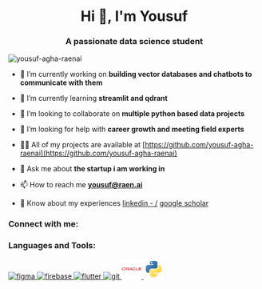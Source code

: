 <h1 align="center">Hi 👋, I'm Yousuf</h1>
<h3 align="center">A passionate data science student</h3>

<p align="left"> <img src="https://komarev.com/ghpvc/?username=yousuf-agha-raenai&label=Profile%20views&color=0e75b6&style=flat" alt="yousuf-agha-raenai" /> </p>

- 🔭 I’m currently working on **building vector databases and chatbots to communicate with them**

- 🌱 I’m currently learning **streamlit and qdrant**

- 👯 I’m looking to collaborate on **multiple python based data projects**

- 🤝 I’m looking for help with **career growth and meeting field experts**

- 👨‍💻 All of my projects are available at [https://github.com/yousuf-agha-raenai](https://github.com/yousuf-agha-raenai)

- 💬 Ask me about **the startup i am working in**

- 📫 How to reach me **yousuf@raen.ai**

- 📄 Know about my experiences [linkedin - /](https://www.linkedin.com/in/yousuf-agha/) [google scholar](https://scholar.google.com.au/citations?user=RZ_ToiwAAAAJ&hl=en&oi=ao)

<h3 align="left">Connect with me:</h3>
<p align="left">
</p>

<h3 align="left">Languages and Tools:</h3>
<p align="left"> <a href="https://www.figma.com/" target="_blank" rel="noreferrer"> <img src="https://www.vectorlogo.zone/logos/figma/figma-icon.svg" alt="figma" width="40" height="40"/> </a> <a href="https://firebase.google.com/" target="_blank" rel="noreferrer"> <img src="https://www.vectorlogo.zone/logos/firebase/firebase-icon.svg" alt="firebase" width="40" height="40"/> </a> <a href="https://flutter.dev" target="_blank" rel="noreferrer"> <img src="https://www.vectorlogo.zone/logos/flutterio/flutterio-icon.svg" alt="flutter" width="40" height="40"/> </a> <a href="https://git-scm.com/" target="_blank" rel="noreferrer"> <img src="https://www.vectorlogo.zone/logos/git-scm/git-scm-icon.svg" alt="git" width="40" height="40"/> </a> <a href="https://www.oracle.com/" target="_blank" rel="noreferrer"> <img src="https://raw.githubusercontent.com/devicons/devicon/master/icons/oracle/oracle-original.svg" alt="oracle" width="40" height="40"/> </a> <a href="https://www.python.org" target="_blank" rel="noreferrer"> <img src="https://raw.githubusercontent.com/devicons/devicon/master/icons/python/python-original.svg" alt="python" width="40" height="40"/> </a> </p>


